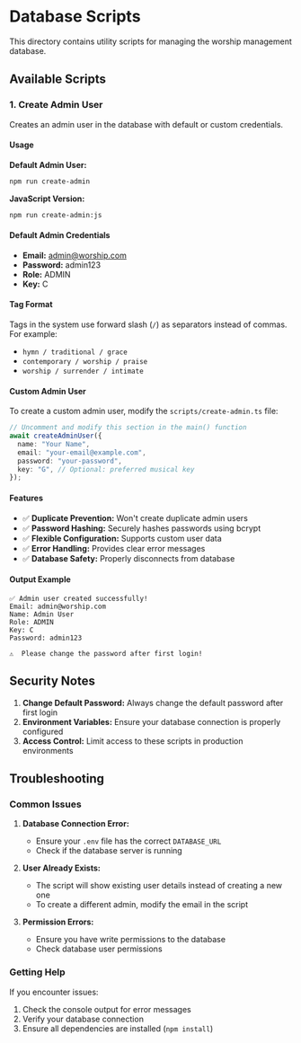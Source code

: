 # Database Scripts

This directory contains utility scripts for managing the worship management database.

## Available Scripts

### 1. Create Admin User

Creates an admin user in the database with default or custom credentials.

#### Usage

**Default Admin User:**

```bash
npm run create-admin
```

**JavaScript Version:**

```bash
npm run create-admin:js
```

#### Default Admin Credentials

- **Email:** admin@worship.com
- **Password:** admin123
- **Role:** ADMIN
- **Key:** C

#### Tag Format

Tags in the system use forward slash (`/`) as separators instead of commas. For example:

- `hymn / traditional / grace`
- `contemporary / worship / praise`
- `worship / surrender / intimate`

#### Custom Admin User

To create a custom admin user, modify the `scripts/create-admin.ts` file:

```typescript
// Uncomment and modify this section in the main() function
await createAdminUser({
  name: "Your Name",
  email: "your-email@example.com",
  password: "your-password",
  key: "G", // Optional: preferred musical key
});
```

#### Features

- ✅ **Duplicate Prevention:** Won't create duplicate admin users
- ✅ **Password Hashing:** Securely hashes passwords using bcrypt
- ✅ **Flexible Configuration:** Supports custom user data
- ✅ **Error Handling:** Provides clear error messages
- ✅ **Database Safety:** Properly disconnects from database

#### Output Example

```
✅ Admin user created successfully!
Email: admin@worship.com
Name: Admin User
Role: ADMIN
Key: C
Password: admin123

⚠️  Please change the password after first login!
```

## Security Notes

1. **Change Default Password:** Always change the default password after first login
2. **Environment Variables:** Ensure your database connection is properly configured
3. **Access Control:** Limit access to these scripts in production environments

## Troubleshooting

### Common Issues

1. **Database Connection Error:**

   - Ensure your `.env` file has the correct `DATABASE_URL`
   - Check if the database server is running

2. **User Already Exists:**

   - The script will show existing user details instead of creating a new one
   - To create a different admin, modify the email in the script

3. **Permission Errors:**
   - Ensure you have write permissions to the database
   - Check database user permissions

### Getting Help

If you encounter issues:

1. Check the console output for error messages
2. Verify your database connection
3. Ensure all dependencies are installed (`npm install`)
